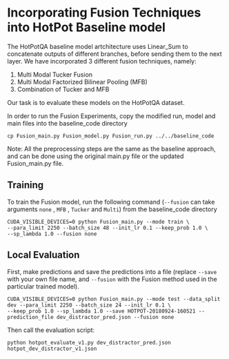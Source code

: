# Incorporating Fusion Techniques into HotPot Baseline model
The HotPotQA baseline model artchitecture uses Linear_Sum to concatenate outputs of different branches, before sending them to the next layer.
We have incorporated 3 different fusion techniques, namely:
1. Multi Modal Tucker Fusion
2. Multi Modal Factorized Bilinear Pooling (MFB)
3. Combination of Tucker and MFB

Our task is to evaluate these models on the HotPotQA dataset.


In order to run the Fusion Experiments, copy the modified run, model and main files into the baseline_code directory

```
cp Fusion_main.py Fusion_model.py Fusion_run.py ../../baseline_code
```
Note: All the preprocessing steps are the same as the baseline approach, and can be done using the original main.py file or the updated Fusion_main.py file.


## Training

To train the Fusion model, run the following command (`--fusion` can take arguments `none` , `MFB` , `Tucker` and `Multi`) from the baseline_code directory  

```
CUDA_VISIBLE_DEVICES=0 python Fusion_main.py --mode train \
--para_limit 2250 --batch_size 48 --init_lr 0.1 --keep_prob 1.0 \ 
--sp_lambda 1.0 --fusion none
```

## Local Evaluation

First, make predictions and save the predictions into a file (replace `--save` with your own file name, and `--fusion` with the Fusion method used in the particular trained model).

```
CUDA_VISIBLE_DEVICES=0 python Fusion_main.py --mode test --data_split dev --para_limit 2250 --batch_size 24 --init_lr 0.1 \ 
--keep_prob 1.0 --sp_lambda 1.0 --save HOTPOT-20180924-160521 --prediction_file dev_distractor_pred.json --fusion none
```

Then call the evaluation script:
```
python hotpot_evaluate_v1.py dev_distractor_pred.json hotpot_dev_distractor_v1.json
```
